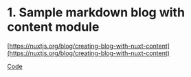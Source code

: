 # 1. Sample markdown blog with content module
[https://nuxtjs.org/blog/creating-blog-with-nuxt-content](https://nuxtjs.org/blog/creating-blog-with-nuxt-content)

[Code](markdownBlog/)
